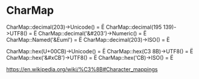 # CharMap

CharMap::decimal(203)->Unicode() = Ë
CharMap::decimal(195 139)->UTF8() = Ë
CharMap::decimal('&#203')->Numeric() = Ë
CharMap::Named('&Euml') = Ë
CharMap::decimal(203)->ISO() = Ë

CharMap::hex(U+00CB)->Unicode() = Ë
CharMap::hex(C3 8B)->UTF8() = Ë
CharMap::hex('&#xCB')->UTF8() = Ë
CharMap::hex('CB)->ISO() = Ë

https://en.wikipedia.org/wiki/%C3%8B#Character_mappings
